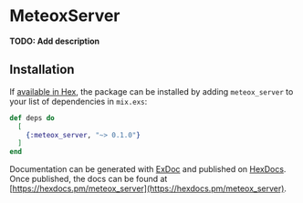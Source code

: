 # MeteoxServer

**TODO: Add description**

## Installation

If [available in Hex](https://hex.pm/docs/publish), the package can be installed
by adding `meteox_server` to your list of dependencies in `mix.exs`:

```elixir
def deps do
  [
    {:meteox_server, "~> 0.1.0"}
  ]
end
```

Documentation can be generated with [ExDoc](https://github.com/elixir-lang/ex_doc)
and published on [HexDocs](https://hexdocs.pm). Once published, the docs can
be found at [https://hexdocs.pm/meteox_server](https://hexdocs.pm/meteox_server).

